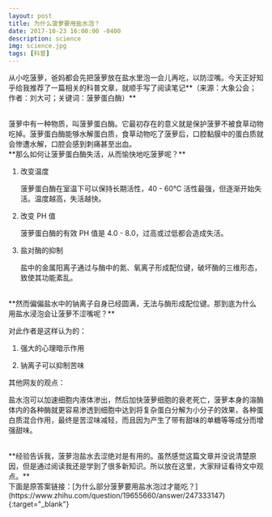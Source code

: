 ```yaml
---
layout: post
title: 为什么菠萝要用盐水泡？
date: 2017-10-23 16:00:00 -0400
description: science
img: science.jpg
tags: [科普]
---
```


从小吃菠萝，爸妈都会先把菠萝放在盐水里泡一会儿再吃，以防涩嘴。今天正好知乎给我推荐了一篇相关的科普文章，就顺手写了阅读笔记**（来源：大象公会；作者：刘大可；关键词：菠萝蛋白酶）**

<br>
菠萝中有一种物质，叫菠萝蛋白酶。它最初存在的意义就是保护菠萝不被食草动物吃掉。菠萝蛋白酶能够水解蛋白质，食草动物吃了菠萝后，口腔黏膜中的蛋白质就会惨遭水解，口腔会感到刺痛甚至出血。

<br>
**那么如何让菠萝蛋白酶失活，从而愉快地吃菠萝呢？**

1. 改变温度

    菠萝蛋白酶在室温下可以保持长期活性，40 - 60℃ 活性最强，但逐渐开始失活。温度越高，失活越快。

2. 改变 PH 值

    菠萝蛋白酶的有效 PH 值是 4.0 - 8.0，过高或过低都会造成失活。

3. 盐对酶的抑制

    盐中的金属阳离子通过与酶中的氮、氧离子形成配位键，破坏酶的三维形态，致使其功能紊乱。
  
<br>
**然而偏偏盐水中的钠离子自身已经圆满，无法与酶形成配位键。那到底为什么用盐水浸泡会让菠萝不涩嘴呢？**

对此作者是这样认为的：

1. 强大的心理暗示作用

2. 钠离子可以抑制苦味

其他网友的观点：

盐水泡可以加速细胞内液体渗出，然后加快菠萝细胞的衰老死亡，菠萝本身的溶酶体内的各种酶就更容易渗透到细胞中达到将复杂蛋白分解为小分子的效果，各种蛋白质混合作用，最终是苦涩味减轻，而且因为产生了带有甜味的单糖等等成分而增强甜味。

<br>
**经验告诉我，菠萝泡盐水去涩绝对是有用的。虽然感觉这篇文章并没说清楚原因，但是通过阅读我还是学到了很多新知识。所以放在这里，大家辩证看待文中观点。**

<br>
下面是原答案链接：[为什么部分菠萝要用盐水泡过才能吃？](https://www.zhihu.com/question/19655660/answer/247333147){:target="_blank"}

